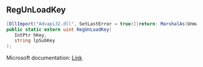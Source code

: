 ## RegUnLoadKey

```csharp
[DllImport("Advapi32.dll", SetLastError = true)][return: MarshalAs(UnmanagedType.U4)]
public static extern uint RegUnLoadKey(
   IntPtr hKey,
   string lpSubKey
);
```

Microsoft documentation: [Link](https://docs.microsoft.com/en-us/windows/win32/api/winreg/nf-winreg-regunloadkeya)
